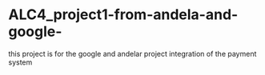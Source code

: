 # ALC4_project1-from-andela-and-google-
this project is for the google and andelar project integration of the payment system
